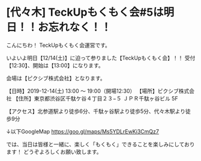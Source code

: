# [代々木] TeckUpもくもく会#5は明日！！お忘れなく！！

こんにちわ！ TeckUpもくもく会運営です。

いよいよ明日【12/14(土)】に迫って参りました【TeckUpもくもく会】！！
受付【12:30】、開始は【13:00】になります。

会場は【ピクシブ株式会社】となります。

【日時】2019-12-14(土) 13:00 ～ 19:00（開場12:30）
【場所】ピクシブ株式会社
【住所】東京都渋谷区千駄ケ谷４丁目２３−５ ＪＰＲ千駄ヶ谷ビル 5F

【アクセス】北参道駅より徒歩6分、千駄ヶ谷駅より徒歩5分、代々木駅より徒歩9分

↓以下GoogleMap
https://goo.gl/maps/Ms5YDLrEwKi3CmQz7

では、当日は皆様と一緒に、楽しく「もくもく」できることを楽しみにしております！
どうぞよろしくお願い致します。

